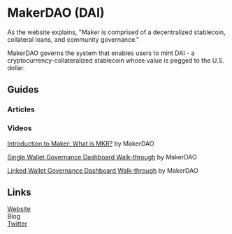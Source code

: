 # MakerDAO \(DAI\)

As the website explains, "Maker is comprised of a decentralized stablecoin, collateral loans, and community governance."

MakerDAO governs the system that enables users to mint DAI - a cryptocurrency-collateralized stablecoin whose value is pegged to the U.S. dollar.

## Guides

### Articles



### Videos

[Introduction to Maker: What is MKR?](https://www.youtube.com/watch?v=rD1KoEPKz5I) by MakerDAO

[Single Wallet Governance Dashboard Walk-through](https://www.youtube.com/watch?v=nWhLzyhZV-Q) by MakerDAO

[Linked Wallet Governance Dashboard Walk-through](https://www.youtube.com/watch?v=-zq6_ZJ0MpI) by MakerDAO

## Links

[Website  
](https://makerdao.com/en/)Blog  
[Twitter](https://twitter.com/MakerDAO)

